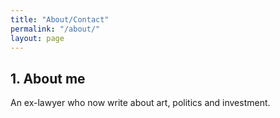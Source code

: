 ```yaml
---
title: "About/Contact"
permalink: "/about/"
layout: page
---
```


## 1. About me

An ex-lawyer who now write about art, politics and investment.


